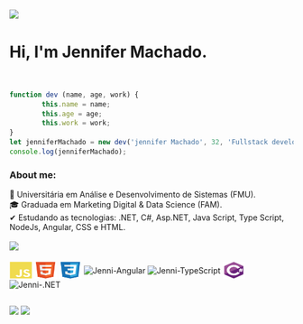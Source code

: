 
### 
<img src='https://images.weserv.nl/?url=github.com/ihaunt.png?v=4&h=100&w=100&fit=cover&mask=circle&maxage=7d' />

# Hi, I'm Jennifer Machado. </h1>
<br>

```javascript
function dev (name, age, work) {
        this.name = name;
        this.age = age;
        this.work = work;
}
let jenniferMachado = new dev('jennifer Machado', 32, 'Fullstack developer and Geek');
console.log(jenniferMachado);
```

</div>


### About me:
<div>
🌱 Universitária em Análise e Desenvolvimento de Sistemas (FMU).<br>
🎓 Graduada em Marketing Digital & Data Science (FAM).<br>
 ✔  Estudando as tecnologias: .NET, C#, Asp.NET, Java Script, Type Script, NodeJs, Angular, CSS e HTML.
<div style="display: inline_block"><br>

<div>
 <img height="180em" src="https://github-readme-stats.vercel.app/api/top-langs/?username=ihaunt&layout=compact&theme=radical"/>
</div>
<br>

 <div>
  <img align="center" alt="Jenni-Js" height="30" width="40" src="https://raw.githubusercontent.com/devicons/devicon/master/icons/javascript/javascript-plain.svg">
  <img align="center" alt="Jenni-HTML" height="30" width="40" src="https://raw.githubusercontent.com/devicons/devicon/master/icons/html5/html5-original.svg">
  <img align="center" alt="Jenni-CSS" height="30" width="40" src="https://raw.githubusercontent.com/devicons/devicon/master/icons/css3/css3-original.svg">
  <img align="center" alt="Jenni-Angular" height="30" width="40" src="https://cdn.jsdelivr.net/gh/devicons/devicon/icons/angularjs/angularjs-original.svg">
  <img align="center" alt="Jenni-TypeScript" height="30" width="40" src="https://cdn.jsdelivr.net/gh/devicons/devicon/icons/typescript/typescript-original.svg">                 
  <img align="center" alt="Jenni-Csharp" height="30" width="40" src="https://raw.githubusercontent.com/devicons/devicon/master/icons/csharp/csharp-original.svg">
  <img align="center" alt="Jenni-.NET" height="30" width="40" 
src="https://cdn.jsdelivr.net/gh/devicons/devicon/icons/dotnetcore/dotnetcore-original.svg" />        
</div>

##
<div>
 
<a href="https://www.linkedin.com/in/jennifer-machado-silva/" target="_blank"><img src="https://img.shields.io/badge/-LinkedIn-%230077B5?style=for-the-badge&logo=linkedin&logoColor=white" target="_blank"></a> 
<a href="https://gitlab.com/ihaunt" target="_blank"><img src="https://img.shields.io/badge/GitLab-330F63?style=for-the-badge&logo=gitlab&logoColor=white" target="_blank"></a>                                                                                   
</div>


